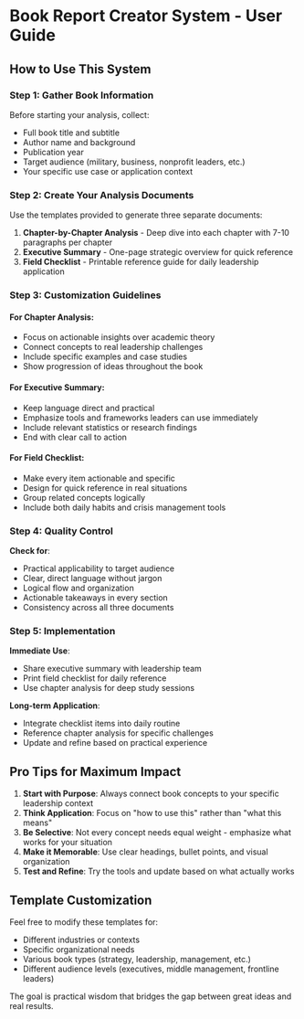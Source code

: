 # Book Report Creator System - User Guide

## How to Use This System

### Step 1: Gather Book Information
Before starting your analysis, collect:
- Full book title and subtitle
- Author name and background
- Publication year
- Target audience (military, business, nonprofit leaders, etc.)
- Your specific use case or application context

### Step 2: Create Your Analysis Documents
Use the templates provided to generate three separate documents:

1. **Chapter-by-Chapter Analysis** - Deep dive into each chapter with 7-10 paragraphs per chapter
2. **Executive Summary** - One-page strategic overview for quick reference
3. **Field Checklist** - Printable reference guide for daily leadership application

### Step 3: Customization Guidelines

#### For Chapter Analysis:
- Focus on actionable insights over academic theory
- Connect concepts to real leadership challenges
- Include specific examples and case studies
- Show progression of ideas throughout the book

#### For Executive Summary:
- Keep language direct and practical
- Emphasize tools and frameworks leaders can use immediately
- Include relevant statistics or research findings
- End with clear call to action

#### For Field Checklist:
- Make every item actionable and specific
- Design for quick reference in real situations
- Group related concepts logically
- Include both daily habits and crisis management tools

### Step 4: Quality Control

**Check for**:
- Practical applicability to target audience
- Clear, direct language without jargon
- Logical flow and organization
- Actionable takeaways in every section
- Consistency across all three documents

### Step 5: Implementation

**Immediate Use**:
- Share executive summary with leadership team
- Print field checklist for daily reference
- Use chapter analysis for deep study sessions

**Long-term Application**:
- Integrate checklist items into daily routine
- Reference chapter analysis for specific challenges
- Update and refine based on practical experience

## Pro Tips for Maximum Impact

1. **Start with Purpose**: Always connect book concepts to your specific leadership context
2. **Think Application**: Focus on "how to use this" rather than "what this means"
3. **Be Selective**: Not every concept needs equal weight - emphasize what works for your situation
4. **Make it Memorable**: Use clear headings, bullet points, and visual organization
5. **Test and Refine**: Try the tools and update based on what actually works

## Template Customization

Feel free to modify these templates for:
- Different industries or contexts
- Specific organizational needs
- Various book types (strategy, leadership, management, etc.)
- Different audience levels (executives, middle management, frontline leaders)

The goal is practical wisdom that bridges the gap between great ideas and real results.